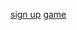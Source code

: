 [sign up](https://htmlpreview.github.io/?https://github.com/choi8154/HTML-CSS-JS-TASK/blob/main/HTML%2C%20CSS%2C%20JAVA%20%EA%B3%BC%EC%A0%9C3/join.html)
[game](https://htmlpreview.github.io/?https://github.com/choi8154/HTML-CSS-JS-TASK/blob/main/HTML%2C%20CSS%2C%20JAVA%20%EA%B3%BC%EC%A0%9C3/monster_game.html)